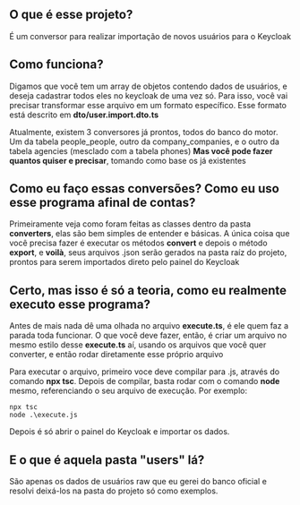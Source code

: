 ## O que é esse projeto?

É um conversor para realizar importação de novos usuários para o Keycloak


## Como funciona?

Digamos que você tem um array de objetos contendo dados de usuários, e deseja cadastrar todos eles no keycloak de uma vez só. 
Para isso, você vai precisar transformar esse arquivo em um formato específico. Esse formato está descrito em **dto/user.import.dto.ts**

Atualmente, existem 3 conversores já prontos, todos do banco do motor. Um da tabela people_people, outro da company_companies, e o outro da tabela agencies (mesclado com a tabela phones)
**Mas você pode fazer quantos quiser e precisar**, tomando como base os já existentes

## Como eu faço essas conversões? Como eu uso esse programa afinal de contas?

Primeiramente veja como foram feitas as classes dentro da pasta **converters**, elas são bem simples de entender e básicas.
A única coisa que você precisa fazer é executar os métodos **convert** e depois o método **export**, e __voilà__, seus arquivos .json serão gerados na pasta raíz do projeto, prontos para serem importados direto pelo painel do Keycloak

## Certo, mas isso é só a teoria, como eu **realmente** executo esse programa?

Antes de mais nada dê uma olhada no arquivo **execute.ts**, é ele quem faz a parada toda funcionar.
O que você deve fazer, então, é criar um arquivo no mesmo estilo desse **execute.ts** aí, usando os arquivos que você quer converter, e então rodar diretamente esse próprio arquivo

Para executar o arquivo, primeiro voce deve compilar para .js, através do comando **npx tsc**. Depois de compilar, basta rodar com o comando **node** mesmo, referenciando o seu arquivo de execução. 
Por exemplo:
```
npx tsc
node .\execute.js
```

Depois é só abrir o painel do Keycloak e importar os dados.


## E o que é aquela pasta "users" lá?
São apenas os dados de usuários raw que eu gerei do banco oficial e resolvi deixá-los na pasta do projeto só como exemplos.

